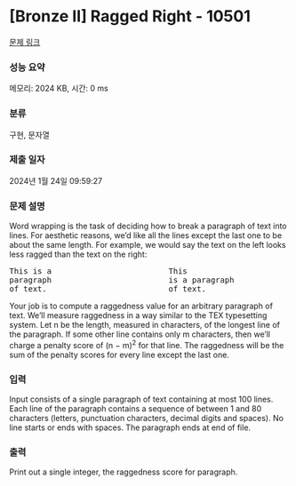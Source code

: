 # [Bronze II] Ragged Right - 10501 

[문제 링크](https://www.acmicpc.net/problem/10501) 

### 성능 요약

메모리: 2024 KB, 시간: 0 ms

### 분류

구현, 문자열

### 제출 일자

2024년 1월 24일 09:59:27

### 문제 설명

<p>Word wrapping is the task of deciding how to break a paragraph of text into lines. For aesthetic reasons, we’d like all the lines except the last one to be about the same length. For example, we would say the text on the left looks less ragged than the text on the right:</p>

<pre>This is a                         This
paragraph                         is a paragraph
of text.                          of text.</pre>

<p>Your job is to compute a raggedness value for an arbitrary paragraph of text. We’ll measure raggedness in a way similar to the TEX typesetting system. Let n be the length, measured in characters, of the longest line of the paragraph. If some other line contains only m characters, then we’ll charge a penalty score of (n − m)<sup>2</sup> for that line. The raggedness will be the sum of the penalty scores for every line except the last one.</p>

### 입력 

 <p>Input consists of a single paragraph of text containing at most 100 lines. Each line of the paragraph contains a sequence of between 1 and 80 characters (letters, punctuation characters, decimal digits and spaces). No line starts or ends with spaces. The paragraph ends at end of file.</p>

### 출력 

 <p>Print out a single integer, the raggedness score for paragraph.</p>


